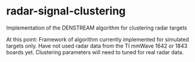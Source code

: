 # radar-signal-clustering
Implementation of the DENSTREAM algorithm for clustering radar targets

At this point: Framework of algorithm currently implemented for simulated targets only. Have not used radar data from the TI mmWave 1642 or 1843 boards yet. Clustering parameters will need to tuned for real radar data.
